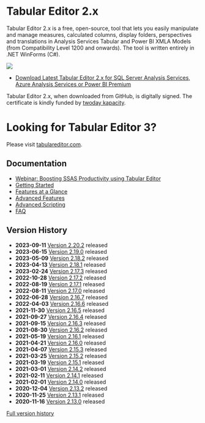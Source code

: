 # Tabular Editor 2.x
Tabular Editor 2.x is a free, open-source, tool that lets you easily manipulate and manage measures, calculated columns, display folders, perspectives and translations in Analysis Services Tabular and Power BI XMLA Models (from Compatibility Level 1200 and onwards). The tool is written entirely in .NET WinForms (C#).

![](https://raw.githubusercontent.com/otykier/TabularEditor/master/Documentation/Main%20UI%202_1.png)

* [Download Latest Tabular Editor 2.x for SQL Server Analysis Services, Azure Analysis Services or Power BI Premium](../../releases/latest)

Tabular Editor 2.x, when downloaded from GitHub, is digitally signed. The certificate is kindly funded by [twoday kapacity](https://www.kapacity.dk).

# Looking for Tabular Editor 3?
Please visit [tabulareditor.com](https://tabulareditor.com).

## Documentation

* [Webinar: Boosting SSAS Productivity using Tabular Editor](https://www.youtube.com/watch?v=UENChJ_IfRw&feature=youtu.be&t=453)
* [Getting Started](https://docs.tabulareditor.com/te2/Getting-Started.html)
* [Features at a Glance](https://docs.tabulareditor.com/te2/Features-at-a-glance.html)
* [Advanced Features](https://docs.tabulareditor.com/te2/Advanced-features.html)
* [Advanced Scripting](https://docs.tabulareditor.com/te2/Advanced-Scripting.html)
* [FAQ](https://docs.tabulareditor.com/te2/FAQ.html)

## Version History

* **2023-09-11** [Version 2.20.2](../../releases/tag/2.20.2) released
* **2023-06-15** [Version 2.19.0](../../releases/tag/2.19.0) released
* **2023-05-09** [Version 2.18.2](../../releases/tag/2.18.2) released
* **2023-04-13** [Version 2.18.1](../../releases/tag/2.18.1) released
* **2023-02-24** [Version 2.17.3](../../releases/tag/2.17.3) released
* **2022-10-28** [Version 2.17.2](../../releases/tag/2.17.2) released
* **2022-08-19** [Version 2.17.1](../../releases/tag/2.17.1) released
* **2022-08-11** [Version 2.17.0](../../releases/tag/2.17.0) released
* **2022-06-28** [Version 2.16.7](../../releases/tag/2.16.7) released
* **2022-04-03** [Version 2.16.6](../../releases/tag/2.16.6) released
* **2021-11-30** [Version 2.16.5](../../releases/tag/2.16.5) released
* **2021-09-27** [Version 2.16.4](../../releases/tag/2.16.4) released
* **2021-09-15** [Version 2.16.3](../../releases/tag/2.16.3) released
* **2021-08-30** [Version 2.16.2](../../releases/tag/2.16.2) released
* **2021-05-19** [Version 2.16.1](../../releases/tag/2.16.1) released
* **2021-04-21** [Version 2.16.0](../../releases/tag/2.16.0) released
* **2021-04-07** [Version 2.15.3](../../releases/tag/2.15.3) released
* **2021-03-25** [Version 2.15.2](../../releases/tag/2.15.2) released
* **2021-03-19** [Version 2.15.1](../../releases/tag/2.15.1) released
* **2021-03-01** [Version 2.14.2](../../releases/tag/2.14.2) released
* **2021-02-11** [Version 2.14.1](../../releases/tag/2.14.1) released
* **2021-02-01** [Version 2.14.0](../../releases/tag/2.14.0) released
* **2020-12-04** [Version 2.13.2](../../releases/tag/2.13.2) released
* **2020-11-25** [Version 2.13.1](../../releases/tag/2.13.1) released
* **2020-11-16** [Version 2.13.0](../../releases/tag/2.13.0) released

[Full version history](/VersionHistory.md)
